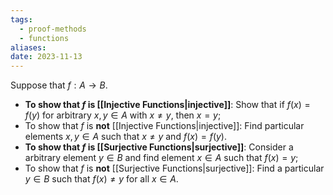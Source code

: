 ```yaml
---
tags:
  - proof-methods
  - functions
aliases: 
date: 2023-11-13
---
```

Suppose that $f:A \rightarrow B$.
- **To show that $f$ is [[Injective Functions|injective]]**: Show that if $f(x) = f(y)$ for arbitrary $x,y \in A$ with $x\ne y$, then $x=y$; 
- To show that $f$ is **not** [[Injective Functions|injective]]: Find particular elements $x,y \in A$ such that $x \ne y$ and $f(x) = f(y)$.
- **To show that $f$ is [[Surjective Functions|surjective]]**: Consider a arbitrary element $y \in B$  and find element $x \in A$ such that $f(x) = y$;
- To show that $f$ is **not** [[Surjective Functions|surjective]]: Find a particular $y \in B$ such that $f(x) \ne y$ for all $x \in A$.